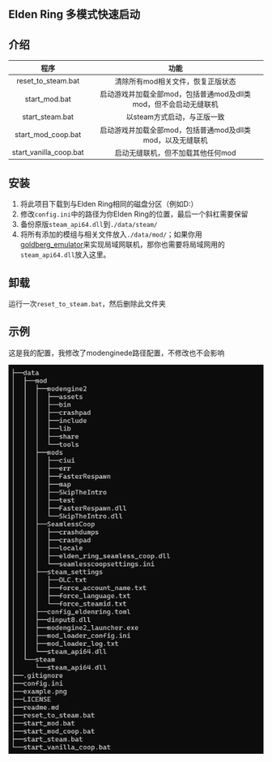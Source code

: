 ## Elden Ring 多模式快速启动

## 介绍


|          程序          |                               功能                               |
| :----------------------: | :----------------------------------------------------------------: |
|   reset_to_steam.bat   |                清除所有mod相关文件，恢复正版状态                |
|     start_mod.bat     | 启动游戏并加载全部mod，包括普通mod及dll类mod，但不会启动无缝联机 |
|    start_steam.bat    |                   以steam方式启动，与正版一致                   |
|   start_mod_coop.bat   |    启动游戏并加载全部mod，包括普通mod及dll类mod，以及无缝联机    |
| start_vanilla_coop.bat |                启动无缝联机，但不加载其他任何mod                |

## 安装

1. 将此项目下载到与Elden Ring相同的磁盘分区（例如D:）
2. 修改`config.ini`中的路径为你Elden Ring的位置，最后一个斜杠需要保留
3. 备份原版`steam_api64.dll`到`./data/steam/`
4. 将所有添加的模组与相关文件放入`./data/mod/`；如果你用[goldberg_emulator](https://gitlab.com/Mr_Goldberg/goldberg_emulator)来实现局域网联机，那你也需要将局域网用的`steam_api64.dll`放入这里。

## 卸载

运行一次`reset_to_steam.bat`，然后删除此文件夹

## 示例

这是我的配置，我修改了modenginede路径配置，不修改也不会影响

![](example.png)
